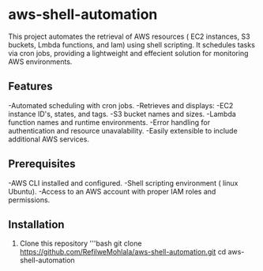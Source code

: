 # aws-shell-automation
This project automates the retrieval of AWS resources ( EC2 instances, S3 buckets, Lmbda functions, and Iam) using shell scripting. It schedules tasks via cron jobs, providing a lightweight and effecient solution for monitoring AWS environments.

## Features
-Automated scheduling with cron jobs.
-Retrieves and displays:
 -EC2 instance ID's, states, and tags.
 -S3 bucket names and sizes.
 -Lambda function names and runtime environments.
-Error handling for authentication and resource unavalability.
-Easily extensible to include additional AWS services.

## Prerequisites
-AWS CLI installed and configured.
-Shell scripting environment ( linux Ubuntu).
-Access to an AWS account with proper IAM roles and permissions.

## Installation
1. Clone this repository
   '''bash
   git clone https://github.com/RefilweMohlala/aws-shell-automation.git
   cd aws-shell-automation
